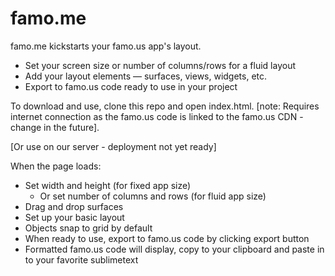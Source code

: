 famo.me
=======

famo.me kickstarts your famo.us app's layout.

  - Set your screen size or number of columns/rows for a fluid layout
  - Add your layout elements — surfaces, views, widgets, etc.
  - Export to famo.us code ready to use in your project

To download and use, clone this repo and open index.html. [note: Requires internet connection as the famo.us code is linked to the famo.us CDN - change in the future].

[Or use on our server - deployment not yet ready]

When the page loads:

  - Set width and height (for fixed app size)
    - Or set number of columns and rows (for fluid app size)
  - Drag and drop surfaces
  - Set up your basic layout
  - Objects snap to grid by default
  - When ready to use, export to famo.us code by clicking export button
  - Formatted famo.us code will display, copy to your clipboard and paste in to your favorite sublimetext


